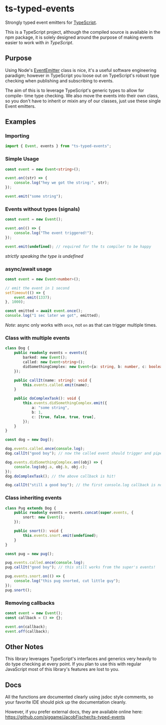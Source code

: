 # ts-typed-events

Strongly typed event emitters for [TypeScript](https://www.typescriptlang.org/).

This is a TypeScript project, although the compiled source is available in the
npm package, it is solely designed around the purpose of making events easier to
work with _in TypeScript_.

## Purpose

Using Node's [EventEmitter](https://nodejs.org/api/events.html) class is nice,
it's a useful software engineering paradigm; however in TypeScript you loose out
on TypeScript's robust type checking when publishing and subscribing to events.

The aim of this is to leverage TypeScript's generic types to allow for compile-
time type checking. We also move the events into their own class, so you don't
have to inherit or mixin any of our classes, just use these single Event
emitters.

## Examples

### Importing

```ts
import { Event, events } from "ts-typed-events";
```

### Simple Usage

```ts
const event = new Event<string>();

event.on((str) => {
    console.log("hey we got the string:", str);
});

event.emit("some string");
```

### Events without types (signals)

```ts
const event = new Event();

event.on(() => {
    console.log("The event triggered!");
});

event.emit(undefined); // required for the ts compiler to be happy
```

_strictly speaking the type is undefined_

### async/await usage

```ts
const event = new Event<number>();

// emit the event in 1 second
setTimeout(() => {
    event.emit(1337);
}, 1000);

const emitted = await event.once();
console.log("1 sec later we got", emitted);
```

_Note_: async only works with `once`, not `on` as that can trigger multiple
times.

### Class with multiple events

```ts
class Dog {
    public readonly events = events({
        barked: new Event();
        called: new Event<string>();
        didSomethingComplex: new Event<{a: string, b: number, c: boolean[]}>();
    });

    public callIt(name: string): void {
        this.events.called.emit(name);
    }

    public doComplexTask(): void {
        this.events.didSomethingComplex.emit({
            a: "some string",
            b: 1,
            c: [true, false, true, true],
        });
    }
}

const dog = new Dog();

dog.events.called.once(console.log);
dog.callIt("good boy"); // now the called event should trigger and pipe the string to console.log

dog.events.didSomethingComplex.on((obj) => {
    console.log(obj.a, obj.b, obj.c);
});
dog.doComplexTask(); // the above callback is hit!

dog.callIt("still a good boy"); // the first console.log callback is not fired, because it was only fired `once`
```

### Class inheriting events

```ts
class Pug extends Dog {
    public readonly events = events.concat(super.events, {
        snort: new Event();
    });

    public snort(): void {
        this.events.snort.emit(undefined);
    }
}

const pug = new pug();

pug.events.called.once(console.log);
pug.callIt("good boy"); // this still works from the super's events!

pug.events.snort.on(() => {
    console.log("this pug snorted, cut little guy");
});
pug.snort();
```



### Removing callbacks

```ts
const event = new Event();
const callback = () => {};

event.on(callback);
event.off(callback);
```

## Other Notes

This library leverages TypeScript's interfaces and generics very heavily to do
type checking at every point. If you plan to use this with regular JavaScript
most of this library's features are lost to you.

## Docs

All the functions are documented clearly using jsdoc style comments, so your
favorite IDE should pick up the documentation cleanly.

However, if you prefer external docs, they are available online here:
https://github.com/siggame/JacobFischer/ts-typed-events
